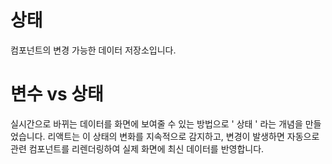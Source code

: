 
# 상태

컴포넌트의 변경 가능한 데이터 저장소입니다.

# 변수 vs 상태

실시간으로 바뀌는 데이터를 화면에 보여줄 수 있는 방법으로 ' 상태 ' 라는 개념을 만들었습니다. 리액트는 이 상태의 변화를 지속적으로 감지하고, 변경이 발생하면 자동으로 관련 컴포넌트를 리렌더링하여 실제 화면에 최신 데이터를 반영합니다.